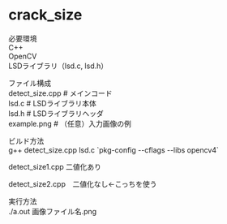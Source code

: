 # crack_size
必要環境  
C++  
OpenCV  
LSDライブラリ（lsd.c, lsd.h）  

ファイル構成  
detect_size.cpp      # メインコード  
lsd.c            # LSDライブラリ本体  
lsd.h            # LSDライブラリヘッダ  
example.png      # （任意）入力画像の例  

ビルド方法  
g++ detect_size.cpp lsd.c  \`pkg-config --cflags --libs opencv4\`  

detect_size1.cpp 二値化あり

detect_size2.cpp　二値化なし←こっちを使う

実行方法  
./a.out 画像ファイル名.png
